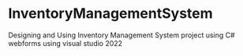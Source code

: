 # InventoryManagementSystem
Designing and Using Inventory Management System project using C# webforms using visual studio 2022
